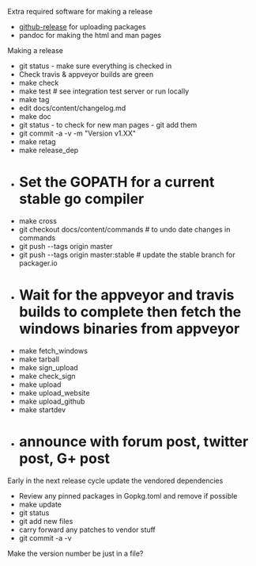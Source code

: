 Extra required software for making a release
  * [github-release](https://github.com/aktau/github-release) for uploading packages
  * pandoc for making the html and man pages

Making a release
  * git status - make sure everything is checked in
  * Check travis & appveyor builds are green
  * make check
  * make test # see integration test server or run locally
  * make tag
  * edit docs/content/changelog.md
  * make doc
  * git status - to check for new man pages - git add them
  * git commit -a -v -m "Version v1.XX"
  * make retag
  * make release_dep
  * # Set the GOPATH for a current stable go compiler
  * make cross
  * git checkout docs/content/commands # to undo date changes in commands
  * git push --tags origin master
  * git push --tags origin master:stable # update the stable branch for packager.io
  * # Wait for the appveyor and travis builds to complete then fetch the windows binaries from appveyor
  * make fetch_windows
  * make tarball
  * make sign_upload
  * make check_sign
  * make upload
  * make upload_website
  * make upload_github
  * make startdev
  * # announce with forum post, twitter post, G+ post

Early in the next release cycle update the vendored dependencies
  * Review any pinned packages in Gopkg.toml and remove if possible
  * make update
  * git status
  * git add new files
  * carry forward any patches to vendor stuff
  * git commit -a -v

Make the version number be just in a file?
